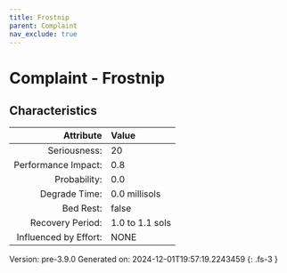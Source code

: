 ```yaml
---
title: Frostnip
parent: Complaint
nav_exclude: true
---
```

# Complaint - Frostnip

## Characteristics

| Attribute      | Value |
|--------:|:------|
|Seriousness:|20|
|Performance Impact:|0.8|
|Probability:|0.0|
|Degrade Time:|0.0 millisols|
|Bed Rest:|false|
|Recovery Period:|1.0 to 1.1 sols|
|Influenced by Effort:|NONE|
 

Version: pre-3.9.0 Generated on: 2024-12-01T19:57:19.2243459
{: .fs-3 }